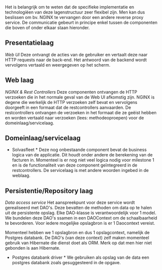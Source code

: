Het is belangrijk om te weten dat de specifieke implementatie en technologiëen van deze lagenstructuur zeer flexibel zijn.
Men kan dus beslissen om bv. NGINX te vervangen door een andere reverse proxy service.
De communicatie gebeurt in principe enkel tussen de componenten die boven of onder elkaar staan hieronder.

## Presentatielaag

*Web UI*
Deze ontvangt de acties van de gebruiker en vertaalt deze naar HTTP requests naar de back-end.
Het antwoord van de backend wordt vervolgens vertaald en weergegeven op het scherm.

## Web laag

*NGINX & Rest Controllers*
Deze componenten ontvangen de HTTP verzoeken die in het normale geval van de Web UI afkomstig zijn.
NGINX is degene die werkelijk de HTTP verzoeken zelf bevat en vervolgens doorgeeft in een formaat dat de restcontrollers aanvaarden.
De restcontrollers ontvangen de verzoeken in het formaat die ze geëist hebben en worden vertaald naar verzoeken (lees: methodeoproepen) voor de domeinlaag/servicelaag.

## Domeinlaag/servicelaag

* Solvasfleet * 
Deze nog onbestaande component bevat de business logica van de applicatie. Dit houdt onder andere de berekening van de facturen in.
Momenteel is er nog niet veel logica nodig voor milestone 1 en is de functionaliteit van deze component geïntegreerd in de restcontrollers.
De servicelaag is met andere woorden ingebed in de weblaag.

## Persistentie/Repository laag

*Data access service*
Het aanspreekpunt voor deze service wordt gerealiseerd met DAO's.
Deze bevatten de methoden om data op te halen uit de persistente opslag.
Elke DAO-klasse is verantwoordelijk voor 1 model.
We bundelen deze DAO's ssamen in een DAOContext om de schaalbaarheid te bevorderen.
Voor iedere mogelijke opslagbron is er 1 Daocontext vereist.

Momenteel hebben we 1 opslagbron en dus 1 opslagcontext, namelijk de Postgres databank.
De DAO's (van deze context) zelf maken momenteel gebruik van Hibernate die dienst doet als ORM.
Merk op dat men hier niet gebonden is aan Hibernate.

* Postgres databank driver *
We gebruiken als opslag van de data een postgres databank zoals gesuggesteerd in de opgave.